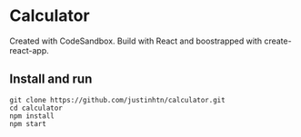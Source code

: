 # Calculator
Created with CodeSandbox. Build with React and boostrapped with create-react-app.

## Install and run
```
git clone https://github.com/justinhtn/calculator.git
cd calculator
npm install
npm start
```


